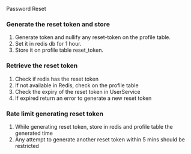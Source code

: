 Password Reset

### Generate the reset token and store

1. Generate token and nullify any reset-token on the profile table.
2. Set it in redis db for 1 hour.
3. Store it on profile table reset_token.

### Retrieve the reset token

1. Check if redis has the reset token
2. If not available in Redis, check on the profile table
3. Check the expiry of the reset token in UserService
4. If expired return an error to generate a new reset token

### Rate limit generating reset token

1. While generating reset token, store in redis and profile table the generated time
2. Any attempt to generate another reset token within 5 mins should be restricted
